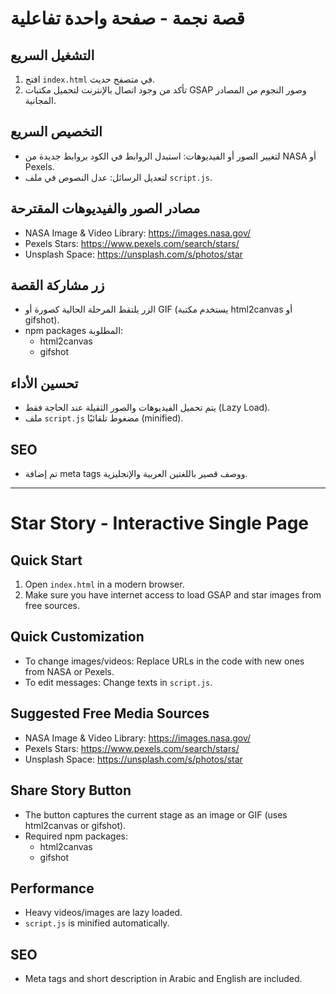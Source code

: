 # قصة نجمة - صفحة واحدة تفاعلية

## التشغيل السريع

1. افتح `index.html` في متصفح حديث.
2. تأكد من وجود اتصال بالإنترنت لتحميل مكتبات GSAP وصور النجوم من المصادر المجانية.

## التخصيص السريع
- لتغيير الصور أو الفيديوهات: استبدل الروابط في الكود بروابط جديدة من NASA أو Pexels.
- لتعديل الرسائل: عدل النصوص في ملف `script.js`.

## مصادر الصور والفيديوهات المقترحة
- NASA Image & Video Library: https://images.nasa.gov/
- Pexels Stars: https://www.pexels.com/search/stars/
- Unsplash Space: https://unsplash.com/s/photos/star

## زر مشاركة القصة
- الزر يلتقط المرحلة الحالية كصورة أو GIF (يستخدم مكتبة html2canvas أو gifshot).
- npm packages المطلوبة:
  - html2canvas
  - gifshot

## تحسين الأداء
- يتم تحميل الفيديوهات والصور الثقيلة عند الحاجة فقط (Lazy Load).
- ملف `script.js` مضغوط تلقائيًا (minified).

## SEO
- تم إضافة meta tags ووصف قصير باللغتين العربية والإنجليزية.

---

# Star Story - Interactive Single Page

## Quick Start
1. Open `index.html` in a modern browser.
2. Make sure you have internet access to load GSAP and star images from free sources.

## Quick Customization
- To change images/videos: Replace URLs in the code with new ones from NASA or Pexels.
- To edit messages: Change texts in `script.js`.

## Suggested Free Media Sources
- NASA Image & Video Library: https://images.nasa.gov/
- Pexels Stars: https://www.pexels.com/search/stars/
- Unsplash Space: https://unsplash.com/s/photos/star

## Share Story Button
- The button captures the current stage as an image or GIF (uses html2canvas or gifshot).
- Required npm packages:
  - html2canvas
  - gifshot

## Performance
- Heavy videos/images are lazy loaded.
- `script.js` is minified automatically.

## SEO
- Meta tags and short description in Arabic and English are included.
